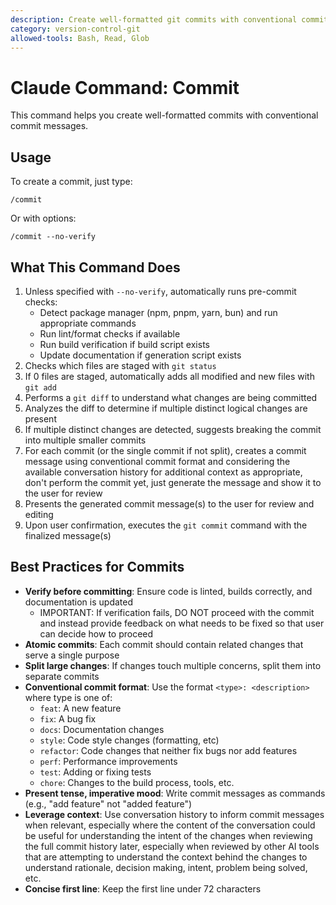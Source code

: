 ```yaml
---
description: Create well-formatted git commits with conventional commit messages
category: version-control-git
allowed-tools: Bash, Read, Glob
---
```


# Claude Command: Commit

This command helps you create well-formatted commits with conventional commit messages.

## Usage

To create a commit, just type:

```
/commit
```

Or with options:

```
/commit --no-verify
```

## What This Command Does

1. Unless specified with `--no-verify`, automatically runs pre-commit checks:
   - Detect package manager (npm, pnpm, yarn, bun) and run appropriate commands
   - Run lint/format checks if available
   - Run build verification if build script exists
   - Update documentation if generation script exists
2. Checks which files are staged with `git status`
3. If 0 files are staged, automatically adds all modified and new files with `git add`
4. Performs a `git diff` to understand what changes are being committed
5. Analyzes the diff to determine if multiple distinct logical changes are present
6. If multiple distinct changes are detected, suggests breaking the commit into multiple smaller commits
7. For each commit (or the single commit if not split), creates a commit message using conventional commit format and considering the available conversation history for additional context as appropriate, don't perform the commit yet, just generate the message and show it to the user for review
8. Presents the generated commit message(s) to the user for review and editing
9. Upon user confirmation, executes the `git commit` command with the finalized message(s)

## Best Practices for Commits

- **Verify before committing**: Ensure code is linted, builds correctly, and documentation is updated
  - IMPORTANT: If verification fails, DO NOT proceed with the commit and instead provide feedback on what needs to be fixed so that user can decide how to proceed
- **Atomic commits**: Each commit should contain related changes that serve a single purpose
- **Split large changes**: If changes touch multiple concerns, split them into separate commits
- **Conventional commit format**: Use the format `<type>: <description>` where type is one of:
  - `feat`: A new feature
  - `fix`: A bug fix
  - `docs`: Documentation changes
  - `style`: Code style changes (formatting, etc)
  - `refactor`: Code changes that neither fix bugs nor add features
  - `perf`: Performance improvements
  - `test`: Adding or fixing tests
  - `chore`: Changes to the build process, tools, etc.
- **Present tense, imperative mood**: Write commit messages as commands (e.g., "add feature" not "added feature")
- **Leverage context**: Use conversation history to inform commit messages when relevant, especially where the content of the conversation could be useful for understanding the intent of the changes when reviewing the full commit history later, especially when reviewed by other AI tools that are attempting to understand the context behind the changes to understand rationale, decision making, intent, problem being solved, etc.
- **Concise first line**: Keep the first line under 72 characters
